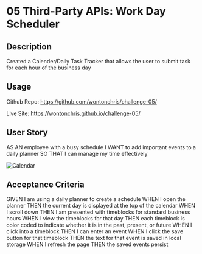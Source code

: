 # 05 Third-Party APIs: Work Day Scheduler

## Description 
Created a Calender/Daily Task Tracker that allows the user to submit task for each hour of the business day

## Usage
Github Repo: https://github.com/wontonchris/challenge-05/

Live Site: https://wontonchris.github.io/challenge-05/


## User Story

AS AN employee with a busy schedule
I WANT to add important events to a daily planner
SO THAT I can manage my time effectively

![Calendar](https://cdn.discordapp.com/attachments/1085659301005250651/1098812410351079515/2023-04-20_22_21_55-Work_Day_Scheduler.png)


## Acceptance Criteria

GIVEN I am using a daily planner to create a schedule
WHEN I open the planner
THEN the current day is displayed at the top of the calendar
WHEN I scroll down
THEN I am presented with timeblocks for standard business hours
WHEN I view the timeblocks for that day
THEN each timeblock is color coded to indicate whether it is in the past, present, or future
WHEN I click into a timeblock
THEN I can enter an event
WHEN I click the save button for that timeblock
THEN the text for that event is saved in local storage
WHEN I refresh the page
THEN the saved events persist
